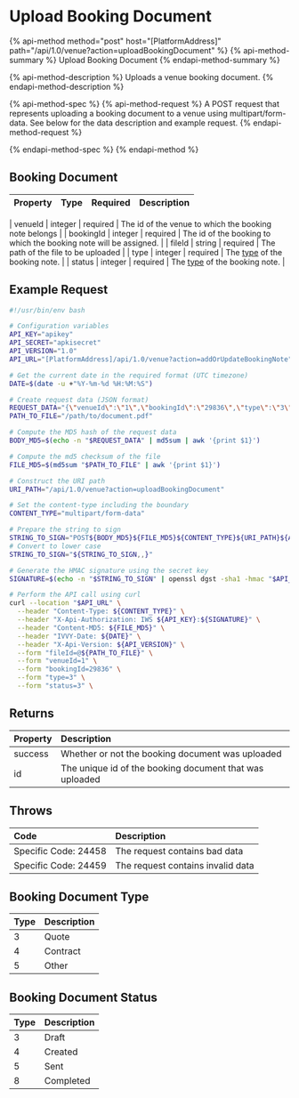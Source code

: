 # Upload Booking Document

{% api-method method="post" host="\[PlatformAddress\]" path="/api/1.0/venue?action=uploadBookingDocument" %}
{% api-method-summary %}
Upload Booking Document
{% endapi-method-summary %}

{% api-method-description %}
Uploads a venue booking document.
{% endapi-method-description %}

{% api-method-spec %}
{% api-method-request %}
A POST request that represents uploading a booking document to a venue using multipart/form-data. See below for the data description and example request.
{% endapi-method-request %}

{% endapi-method-spec %}
{% endapi-method %}

## Booking Document

| Property | Type | Required | Description |
| :------- | :--- | :------- | :---------- |

| venueId | integer | required | The id of the venue to which the booking note belongs |
| bookingId | integer | required | The id of the booking to which the booking note will be assigned. |
| fileId | string | required | The path of the file to be uploaded |
| type | integer | required | The [type](upload-booking-document.md#booking-document-type) of the booking note. |
| status | integer | required | The [type](upload-booking-document.md#booking-document-status) of the booking note. |

## Example Request

```sh
#!/usr/bin/env bash

# Configuration variables
API_KEY="apikey"
API_SECRET="apkisecret"
API_VERSION="1.0"
API_URL="[PlatformAddress]/api/1.0/venue?action=addOrUpdateBookingNote"

# Get the current date in the required format (UTC timezone)
DATE=$(date -u +"%Y-%m-%d %H:%M:%S")

# Create request data (JSON format)
REQUEST_DATA="{\"venueId\":\"1\",\"bookingId\":\"29836\",\"type\":\"3\",\"status\":\"3\"}"
PATH_TO_FILE="/path/to/document.pdf"

# Compute the MD5 hash of the request data
BODY_MD5=$(echo -n "$REQUEST_DATA" | md5sum | awk '{print $1}')

# Compute the md5 checksum of the file
FILE_MD5=$(md5sum "$PATH_TO_FILE" | awk '{print $1}')

# Construct the URI path
URI_PATH="/api/1.0/venue?action=uploadBookingDocument"

# Set the content-type including the boundary
CONTENT_TYPE="multipart/form-data"

# Prepare the string to sign
STRING_TO_SIGN="POST${BODY_MD5}${FILE_MD5}${CONTENT_TYPE}${URI_PATH}${API_VERSION}ivvydate=${DATE}"
# Convert to lower case
STRING_TO_SIGN="${STRING_TO_SIGN,,}"

# Generate the HMAC signature using the secret key
SIGNATURE=$(echo -n "$STRING_TO_SIGN" | openssl dgst -sha1 -hmac "$API_SECRET" | awk '{print $2}')

# Perform the API call using curl
curl --location "$API_URL" \
  --header "Content-Type: ${CONTENT_TYPE}" \
  --header "X-Api-Authorization: IWS ${API_KEY}:${SIGNATURE}" \
  --header "Content-MD5: ${FILE_MD5}" \
  --header "IVVY-Date: ${DATE}" \
  --header "X-Api-Version: ${API_VERSION}" \
  --form "fileId=@${PATH_TO_FILE}" \
  --form "venueId=1" \
  --form "bookingId=29836" \
  --form "type=3" \
  --form "status=3" \
```

## Returns

| Property | Description                                             |
| :------- | :------------------------------------------------------ |
| success  | Whether or not the booking document was uploaded        |
| id       | The unique id of the booking document that was uploaded |

## Throws

| Code                 | Description                       |
| :------------------- | :-------------------------------- |
| Specific Code: 24458 | The request contains bad data     |
| Specific Code: 24459 | The request contains invalid data |

## Booking Document Type

| Type | Description |
| :--- | :---------- |
| 3    | Quote       |
| 4    | Contract    |
| 5    | Other       |

## Booking Document Status

| Type | Description |
| :--- | :---------- |
| 3    | Draft       |
| 4    | Created     |
| 5    | Sent        |
| 8    | Completed   |
